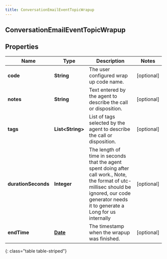 ```yaml
---
title: ConversationEmailEventTopicWrapup
---
```


## ConversationEmailEventTopicWrapup

## Properties

| Name                | Type                                        | Description                                                                                                                                                                                     | Notes      |
| ------------------- | ------------------------------------------- | ----------------------------------------------------------------------------------------------------------------------------------------------------------------------------------------------- | ---------- |
| **code**            | <!----><!---->**String**<!---->             | The user configured wrap up code name.                                                                                                                                                          | [optional] |
| **notes**           | <!----><!---->**String**<!---->             | Text entered by the agent to describe the call or disposition.                                                                                                                                  | [optional] |
| **tags**            | <!----><!---->**List&lt;String&gt;**<!----> | List of tags selected by the agent to describe the call or disposition.                                                                                                                         | [optional] |
| **durationSeconds** | <!----><!---->**Integer**<!---->            | The length of time in seconds that the agent spent doing after call work., Note, the format of utc-millisec should be ignored, our code generator needs it to generate a Long for us internally | [optional] |
| **endTime**         | <!----><!---->[**Date**](Date.md)<!---->    | The timestamp when the wrapup was finished.                                                                                                                                                     | [optional] |

{: class="table table-striped"}
